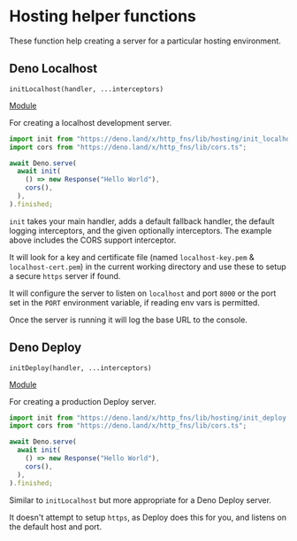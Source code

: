 # Hosting helper functions

These function help creating a server for a particular hosting environment.

## Deno Localhost

`initLocalhost(handler, ...interceptors)`

[Module](../lib/hosting/init_localhost.ts)

For creating a localhost development server.

```ts
import init from "https://deno.land/x/http_fns/lib/hosting/init_localhost.ts";
import cors from "https://deno.land/x/http_fns/lib/cors.ts";

await Deno.serve(
  await init(
    () => new Response("Hello World"),
    cors(),
  ),
).finished;
```

`init` takes your main handler, adds a default fallback handler, the default
logging interceptors, and the given optionally interceptors. The example above
includes the CORS support interceptor.

It will look for a key and certificate file (named `localhost-key.pem` &
`localhost-cert.pem`) in the current working directory and use these to setup a
secure `https` server if found.

It will configure the server to listen on `localhost` and port `8000` or the
port set in the `PORT` environment variable, if reading env vars is permitted.

Once the server is running it will log the base URL to the console.

## Deno Deploy

`initDeploy(handler, ...interceptors)`

[Module](../lib/hosting/init_deploy.ts)

For creating a production Deploy server.

```ts
import init from "https://deno.land/x/http_fns/lib/hosting/init_deploy.ts";
import cors from "https://deno.land/x/http_fns/lib/cors.ts";

await Deno.serve(
  await init(
    () => new Response("Hello World"),
    cors(),
  ),
).finished;
```

Similar to `initLocalhost` but more appropriate for a Deno Deploy server.

It doesn't attempt to setup `https`, as Deploy does this for you, and listens on
the default host and port.
